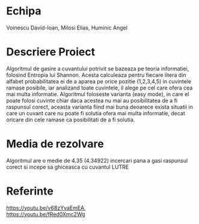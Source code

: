 # Echipa
Voinescu David-Ioan,
Milosi Elias,
Huminic Angel


# Descriere Proiect
Algoritmul de gasire a cuvantului potrivit se bazeaza pe teoria informatiei, folosind Entropia lui Shannon. Acesta calculeaza pentru fiecare litera din alfabet probabilitatea ei de a aparea pe orice pozitie (1,2,3,4,5) in cuvintele ramase posibile, iar analizand toate cuvintele, il alege pe cel care ofera cea mai multa informatie. Algoritmul foloseste varianta (easy mode), in care el poate folosi cuvinte chiar daca acestea nu mai au posibilitatea de a fi raspunsul corect, aceasta varianta fiind mai buna deoarece exista situatii in care un cuvant care nu poate fi solutia ofera mai multa informatie, decat oricare din cele ramase ca posibilitati de a fi solutia.

# Media de rezolvare
Algoritmul are o medie de 4.35 (4.34922) incercari pana a gasi raspunsul corect si incepe sa ghiceasca cu cuvantul LUTRE

# Referinte
https://youtu.be/v68zYyaEmEA,  
https://youtu.be/fRed0Xmc2Wg
